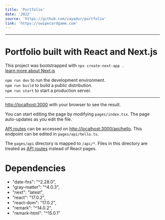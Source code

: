 ```yaml
---
title: 'Portfolio'
date: '2022'
source: 'https://github.com/zayadur/portfolio'
link: 'https://swipecardgame.com'
---
```


***

# Portfolio built with React and Next.js

This project was bootstrapped with `npx create-next-app .`\
[learn more about Next.js](https://nextjs.org/learn/foundations/about-nextjs)

`npm run dev` to run the development environment.\
`npm run build` to build a public distribution.\
`npm run start` to start a production server.

***

 [http://localhost:3000](http://localhost:3000) with your browser to see the result.

You can start editing the page by modifying `pages/index.tsx`. The page auto-updates as you edit the file.

[API routes](https://nextjs.org/docs/api-routes/introduction) can be accessed on [http://localhost:3000/api/hello](http://localhost:3000/api/hello). This endpoint can be edited in `pages/api/hello.ts`.

The `pages/api` directory is mapped to `/api/*`. Files in this directory are treated as [API routes](https://nextjs.org/docs/api-routes/introduction) instead of React pages.

# Dependencies
- "date-fns": "^2.28.0",
- "gray-matter": "^4.0.3",
- "next": "latest",
- "react": "17.0.2",
- "react-dom": "17.0.2",
- "remark": "^14.0.2",
- "remark-html": "^15.0.1"